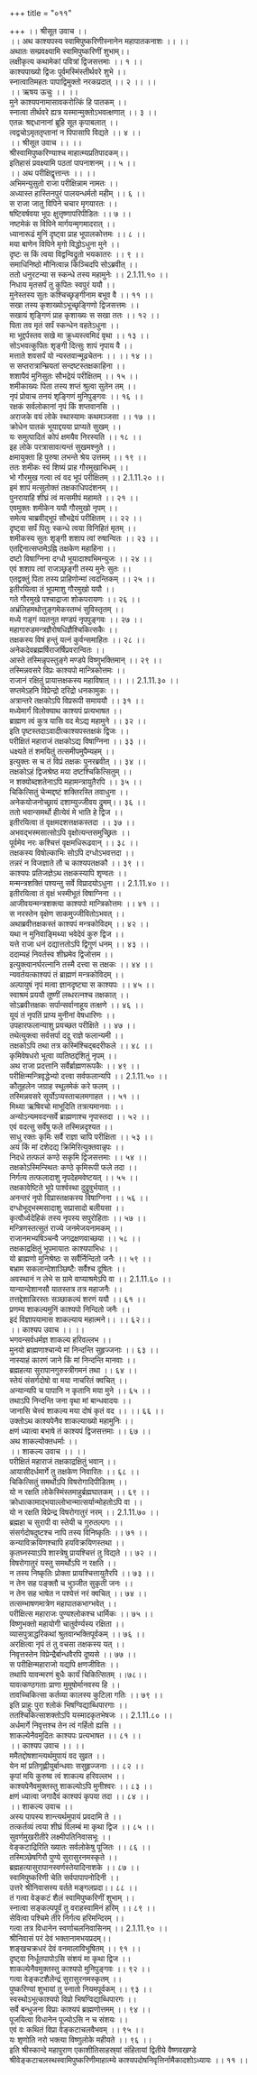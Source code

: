 +++
title = "०११"

+++
।। श्रीसूत उवाच ।।  
।। अथ काश्यपस्य स्वामिपुष्करिणीस्नानेन महापातकनाशः ।। ।।  
अथातः सम्प्रवक्ष्यामि स्वामिपुष्करिणीं शुभाम्।।  
लक्षीकृत्य कथामेकां पवित्रां द्विजसत्तमाः ।। १ ।।  
काश्यपाख्यो द्विजः पूर्वमस्मिंस्तीर्थवरे शुभे ।।  
स्नात्वातिमहतः पापाद्विमुक्तो नरकप्रदात् ।। २ ।। ।।  
।। ऋषय ऊचुः ।। ।।  
मुने काश्यपनामासावकरोत्किं हि पातकम् ।।  
स्नात्वा तीर्थवरे ह्यत्र यस्मान्मुक्तोऽभवत्क्षणात् ।। ३ ।।  
एतन्नः श्रद्दधानानां ब्रूहि सूत कृपाबलात् ।।  
त्वद्वचोऽमृततृप्तानां न पिपासापि विद्यते ।। ४ ।।  
।। श्रीसूत उवाच ।। ।।  
श्रीस्वामिपुष्करिण्याश्च माहात्म्यप्रतिपादकम्।।  
इतिहासं प्रवक्ष्यामि पठतां पापनाशनम् ।। ५ ।।  
।। अथ परीक्षिद्वृत्तान्तः ।। ।।  
अभिमन्युसुतो राजा परीक्षिन्नाम नामतः ।।  
अध्यास्त हास्तिनपुरं पालयन्धर्मतो महीम् ।। ६ ।।  
स राजा जातु विपिने चचार मृगयारतः ।।  
षष्टिवर्षवया भूपः क्षुत्तृष्णापरिपीडितः ।। ७ ।।  
नष्टमेकं स विपिने मार्गयन्मृगमादरात् ।।  
ध्यानारूढं मुनिं दृष्ट्वा प्राह भूपालकोत्तमः ।। ८ ।।  
मया बाणेन विपिने मृगो विद्धोऽधुना मुने ।।  
दृष्टः स किं त्वया विद्वन्विद्रुतो भयकातरः ।। ९ ।।  
समाधिनिष्ठो मौनित्वान्न किञ्चिदपि सोऽब्रवीत् ।।  
ततो धनुरटन्या स स्कन्धे तस्य महामुनेः ।। 2.1.11.१० ।।  
निधाय मृतसर्पं तु कुपितः स्वपुरं ययौ ।।  
मुनेस्तस्य सुतः कश्चिच्छृङ्गीनाम बभूव वै ।। ११ ।।  
सखा तस्य कृशाख्योऽभूच्छृङ्गिणो द्विजसत्तमः ।।  
सखायं शृङ्गिणं प्राह कृशाख्यः स सखा ततः ।। १२ ।।  
पिता तव मृतं सर्पं स्कन्धेन वहतेऽधुना ।।  
मा भूद्दर्पस्तव सखे मा क्रुध्यस्त्वमिदं वृथा ।। १३ ।।  
सोऽभवत्कुपितः शृङ्गी दित्सुः शापं नृपाय वै ।।  
मत्ताते शवसर्पं यो न्यस्तवान्मूढचेतनः ।। ।। १४ ।।  
स सप्तरात्रान्म्रियतां सन्दष्टस्तक्षकाहिना ।।  
शशापैवं मुनिसुतः सौभद्रेयं परीक्षितम् ।। १५ ।।  
शमीकाख्यः पिता तस्य शप्तं श्रुत्वा सुतेन तम् ।।  
नृपं प्रोवाच तनयं शृङ्गिणं मुनिपुङ्गवः ।। १६ ।।  
रक्षकं सर्वलोकानां नृपं किं शप्तवानसि ।।  
अराजके वयं लोके स्थास्यामः कथमञ्जसा ।। १७ ।।  
क्रोधेन पातकं भूयाद्दयया प्राप्यते सुखम् ।।  
यः समुत्पादितं कोपं क्षमयैव निरस्यति ।। १८ ।।  
इह लोके परत्रासावत्यन्तं सुखमश्नुते ।।  
क्षमायुक्ता हि पुरुषा लभन्ते श्रेय उत्तमम् ।। १९ ।।  
ततः शमीकः स्वं शिष्यं प्राह गौरमुखाभिधम् ।।  
भो गौरमुख गत्वा त्वं वद भूपं परीक्षितम् ।। 2.1.11.२० ।।  
इमं शापं मत्सुतोक्तं तक्षकाधिपदंशनम् ।।  
पुनरायाहि शीघ्रं त्वं मत्समीपं महामते ।। २१ ।।  
एवमुक्तः शमीकेन ययौ गौरमुखो नृपम् ।।  
समेत्य चाब्रवीद्भूपं सौभद्रेयं परीक्षितम् ।। २२ ।।  
दृष्ट्वा सर्पं पितुः स्कन्धे त्वया विनिहितं मृतम् ।।  
शमीकस्य सुतः शृङ्गी शशाप त्वां रुषान्वितः ।। २३ ।।  
एतद्दिनात्सप्तमेऽह्नि तक्षकेण महाहिना ।।  
दष्टो विषाग्निना दग्धो भूयादाश्वभिमन्युजः ।। २४ ।।  
एवं शशाप त्वां राजञ्छृङ्गी तस्य मुनेः सुतः ।।  
एतद्वक्तुं पिता तस्य प्राहिणोन्मां त्वदन्तिकम् ।। २५ ।।  
इतीरयित्वा तं भूपमाशु गौरमुखो ययौ ।।  
गते गौरमुखे पश्चाद्राजा शोकपरायणः ।। २६ ।।  
अभ्रंलिहमथोत्तुङ्गमेकस्तम्भं सुविस्तृतम् ।।  
मध्ये गङ्गं व्यतनुत मण्डपं नृपपुङ्गवः ।। २७ ।।  
महागारुडमन्त्रज्ञैरोषधिज्ञैश्चिकित्सकैः ।।  
तक्षकस्य विषं हन्तुं यत्नं कुर्वन्समाहितः ।। २८ ।।  
अनेकदेवब्रह्मर्षिराजर्षिप्रवरान्वितः ।।  
आस्ते तस्मिन्नृपस्तुङ्गे मण्डपे विष्णुभक्तिमान् ।। २९ ।।  
तस्मिन्नवसरे विप्रः काश्यपो मान्त्रिकोत्तमः ।।  
राजानं रक्षितुं प्रायात्तक्षकस्य महाविषात् ।। ।। 2.1.11.३० ।।  
सप्तमेऽहनि विप्रेन्द्रो दरिद्रो धनकामुकः ।।  
अत्रान्तरे तक्षकोऽपि विप्ररूपी समाययौ ।। ३१ ।।  
मध्येमार्गं विलोक्याथ काश्यपं प्रत्यभाषत ।।  
ब्राह्मण त्वं कुत्र यासि वद मेऽद्य महामुने ।। ३२ ।।  
इति पृष्टस्तदाऽवादीत्काश्यपस्तक्षकं द्विजः ।।  
परीक्षितं महाराजं तक्षकोऽद्य विषाग्निना ।। ३३ ।।  
धक्ष्यते तं शमयितुं तत्समीपमुपैम्यहम् ।।  
इत्युक्तः स च तं विप्रं तक्षकः पुनरब्रवीत् ।। ३४ ।।  
तक्षकोऽहं द्विजश्रेष्ठ मया दष्टश्चिकित्सितुम् ।।  
न शक्योब्दशतेनाऽपि महामन्त्रायुतैरपि ।। ३५ ।।  
चिकित्सितुं चेन्मद्दष्टं शक्तिरस्ति तवाधुना ।।  
अनेकयोजनोच्छ्रायं दशाम्युज्जीवय द्रुमम्।। ३६ ।।  
ततो भवान्समर्थो हीत्येवं मे भाति हे द्विज ।।  
इतीरयित्वा तं वृक्षमदशत्तक्षकस्तदा ।। ३७ ।।  
अभवद्भस्मसात्सोऽपि वृक्षोत्यन्तसमुच्छ्रितः ।।  
पूर्वमेव नरः कश्चित्तं वृक्षमधिरूढवान् ।। ३८ ।।  
तक्षकस्य विषोल्काभिः सोऽपि दग्धोऽभवत्तदा ।।  
तन्नरं न विजज्ञाते तौ च काश्यपतक्षकौ ।। ३९ ।।  
काश्यपः प्रतिजज्ञेऽथ तक्षकस्यापि शृण्वतः ।।  
मन्मन्त्रशक्तिं पश्यन्तु सर्वे विप्रादयोऽधुना ।। 2.1.11.४० ।।  
इतीरयित्वा तं वृक्षं भस्मीभूतं विषाग्निना ।।  
आजीवयन्मन्त्रशक्त्या काश्यपो मान्त्रिकोत्तमः ।। ४१ ।।  
स नरस्तेन वृक्षेण साकमुज्जीवितोऽभवत् ।।  
अथाब्रवीत्तक्षकस्तं काश्यपं मन्त्रकोविदम् ।। ४२ ।।  
यथा न मुनिवाङ्मिथ्या भवेदेवं कुरु द्विज ।।  
यत्ते राजा धनं दद्यात्ततोऽपि द्विगुणं धनम् ।। ४३ ।।  
ददाम्यहं निवर्तस्व शीघ्रमेव द्विजोत्तम ।।  
इत्युक्त्वानर्घरत्नानि तस्मै दत्त्वा स तक्षकः ।। ४४ ।।  
न्यवर्तयत्काश्यपं तं ब्राह्मणं मन्त्रकोविदम् ।।  
अल्पायुषं नृपं मत्वा ज्ञानदृष्ट्या स काश्यपः ।। ४५ ।।  
स्वाश्रमं प्रययौ तूष्णीं लब्धरत्नश्च तक्षकात् ।।  
सोऽब्रवीत्तक्षकः सर्पान्सर्वानाहूय तत्क्षणे ।। ४६ ।।  
यूयं तं नृपतिं प्राप्य मुनीनां वेषधारिणः ।।  
उपहारफलान्याशु प्रयच्छत परीक्षिते ।। ४७ ।।  
तथेत्युक्त्वा सर्वसर्पा ददू राज्ञे फलान्यमी ।।  
तक्षकोऽपि तथा तत्र कस्मिंश्चिद्बदरीफले ।। ४८ ।।  
कृमिवेषधरो भूत्वा व्यतिष्ठद्दंशितुं नृपम् ।।  
अथ राजा प्रदत्तानि सर्वैर्ब्राह्मणरूपकैः ।। ४९ ।।  
परीक्षिन्मन्त्रिवृद्धेभ्यो दत्त्वा सर्वफलान्यपि ।। 2.1.11.५० ।।  
कौतूहलेन जग्राह स्थूलमेकं करे फलम् ।।  
तस्मिन्नवसरे सूर्योऽप्यस्ताचलमगाहत ।। ५१ ।।  
मिथ्या ऋषिवचो माभूदिति तत्रत्यमानवाः ।।  
अन्योऽन्यमवदन्सर्वे ब्राह्मणाश्च नृपास्तदा ।। ५२ ।।  
एवं वदत्सु सर्वेषु फले तस्मिन्नदृश्यत ।।  
साधु रक्तः कृमिः सर्वै राज्ञा चापि परीक्षिता ।। ५३ ।।  
अयं किं मां दशेदद्य क्रिमिरित्युक्तवान्नृपः ।।  
निदधे तत्फलं कण्ठे सकृमि द्विजसत्तमाः ।। ५४ ।।  
तक्षकोऽस्मिन्स्थितः कण्ठे कृमिरूपी फले तदा ।।  
निर्गत्य तत्फलादाशु नृपदेहमवेष्टयत् ।। ५५ ।।  
तक्षकावेष्टिते भूपे पार्श्वस्था दुद्रुवुर्भयात् ।।  
अनन्तरं नृपो विप्रास्तक्षकस्य विषाग्निना ।। ५६ ।।  
दग्धोभूद्भस्मसादाशु सप्रासादो बलीयसा ।।  
कृत्वौर्ध्वदेहिकं तस्य नृपस्य सपुरोहिताः ।। ५७ ।।  
मन्त्रिणस्तत्सुतं राज्ये जनमेजयनामकम् ।।  
राजानमभ्यषिञ्चन्वै जगद्रक्षणवाच्छया ।। ५८ ।।  
तक्षकाद्रक्षितुं भूपमायातः काश्यपाभिधः ।।  
यो ब्राह्मणो मुनिश्रेष्ठः स सर्वैर्निन्दितो जनैः ।। ५९ ।।  
बभ्राम सकलान्देशाञ्छिष्टैः सर्वैश्च दूषितः ।।  
अवस्थानं न लेभे स ग्रामे वाप्याश्रमेऽपि वा ।। 2.1.11.६० ।।  
यान्यान्देशानसौ यातस्तत्र तत्र महाजनैः ।।  
तत्तद्देशान्निरस्तः सञ्छाकल्यं शरणं ययौ ।। ६१ ।।  
प्रणम्य शाकल्यमुनिं काश्यपो निन्दितो जनैः ।।  
इदं विज्ञापयामास शाकल्याय महात्मने।। ।। ६२।।  
।। काश्यप उवाच ।। ।।  
भगवन्सर्वधर्मज्ञ शाकल्य हरिवल्लभ ।।  
मुनयो ब्राह्मणाश्चान्ये मां निन्दन्ति सुहृज्जनाः ।। ६३ ।।  
नास्याहं कारणं जाने किं मां निन्दन्ति मानवाः ।।  
ब्रह्महत्या सुरापानगुरुस्त्रीगमनं तथा ।। ६४ ।।  
स्तेयं संसर्गदोषो वा मया नाचरितं क्वचित् ।।  
अन्यान्यपि च पापानि न कृतानि मया मुने ।। ६५ ।।  
तथाऽपि निन्दन्ति जना वृथा मां बान्धवादयः ।।  
जानासि चेत्त्वं शाकल्य मया दोषं कृतं वद ।। ।। ६६ ।।  
उक्तोऽथ काश्यपेनैव शाकल्याख्यो महामुनिः ।।  
क्षणं ध्यात्वा बभाषे तं काश्यपं द्विजसत्तमाः ।। ६७ ।।  
अथ शाकल्योक्तधर्माः ।।  
।। शाकल्य उवाच ।। ।।  
परीक्षितं महाराजं तक्षकाद्रक्षितुं भवान् ।।  
आयासीदर्धमार्गे तु तक्षकेण निवारितः ।। ६८ ।।  
चिकित्सितुं समर्थोऽपि विषरोगादिपीडितम् ।।  
यो न रक्षति लोकेस्मिंस्तमाहुर्ब्रह्मघातकम् ।। ६९ ।।  
क्रोधात्कामाद्भयाल्लोभान्मात्सर्यान्मोहतोऽपि वा ।।  
यो न रक्षति विप्रेन्द्र विषरोगातुरं नरम् ।। 2.1.11.७० ।।  
ब्रह्महा च सुरापी वा स्तेयी च गुरुतल्पगः ।।  
संसर्गदोषदुष्टश्च नापि तस्य विनिष्कृतिः ।। ७१ ।।  
कन्याविक्रयिणश्चापि हयविक्रयिणस्तथा ।।  
कृतघ्नस्याऽपि शास्त्रेषु प्रायश्चित्तं तु विद्यते ।। ७२ ।।  
विषरोगातुरं यस्तु समर्थोऽपि न रक्षति ।।  
न तस्य निष्कृतिः प्रोक्ता प्रायश्चित्तायुतैरपि ।। ७३ ।।  
न तेन सह पङ्क्तौ च भुञ्जीत सुकृती जनः ।।  
न तेन सह भाषेत न पश्येत्तं नरं क्वचित् ।। ७४ ।।  
तत्सम्भाषणमात्रेण महापातकभाग्भवेत् ।।  
परीक्षित्स महाराजः पुण्यश्लोकश्च धार्मिकः ।। ७५ ।।  
विष्णुभक्तो महायोगी चातुर्वर्ण्यस्य रक्षिता ।।  
व्यासपुत्राद्धरिकथां श्रुतवान्भक्तिपूर्वकम् ।। ७६ ।।  
अरक्षित्वा नृपं तं तु वचसा तक्षकस्य यत् ।।  
निवृत्तस्तेन विप्रेन्द्रैर्बान्धवैरपि दूष्यसे ।। ७७ ।।  
स परीक्षिन्महाराजो यद्यपि क्षणजीवितः ।।  
तथापि यावन्मरणं बुधैः कार्यं चिकित्सितम् ।।७८।।  
यावत्कण्ठगताः प्राणा मुमूषोर्मानवस्य हि ।।  
तावच्चिकित्सा कर्तव्या कालस्य कुटिला गतिः ।। ७९ ।।  
इति प्राहुः पुरा श्लोकं भिषग्विद्याब्धिपारगाः ।।  
ततश्चिकित्साशक्तोऽपि यस्मादकृतभेषजः ।। 2.1.11.८० ।।  
अर्धमार्गे निवृत्तश्च तेन त्वं गर्हितो ह्यसि ।।  
शाकल्येनैवमुदितः काश्यपः प्रत्यभाषत ।। ८१ ।।  
।। काश्यप उवाच ।। ।।  
ममैतद्दोषशान्त्यर्थमुपायं वद सुव्रत ।।  
येन मां प्रतिगृह्णीयुर्बान्धवाः ससुहृज्जनाः ।। ८२ ।।  
कृपां मयि कुरुष्व त्वं शाकल्य हरिवल्लभ ।।  
काश्यपेनैवमुक्तस्तु शाकल्योऽपि मुनीश्वरः ।। ८३ ।।  
क्षणं ध्यात्वा जगादैवं काश्यपं कृपया तदा ।। ८४ ।।  
।। शाकल्य उवाच ।।  
अस्य पापस्य शान्त्यर्थमुपायं प्रवदामि ते ।।  
तत्कर्तव्यं त्वया शीघ्रं विलम्बं मा कृथा द्विज ।। ८५ ।।  
सुवर्णमुखरीतीरे लक्ष्मीपतिनिवासभूः ।।  
वेङ्कटाद्रिरिति ख्यातः सर्वलोकेषु पूजितः ।। ८६ ।।  
तस्मिञ्छेषगिरौ पुण्ये सुरासुरनमस्कृते ।।  
ब्रह्महत्यासुरापानस्वर्णस्तेयादिनाशके ।। ८७ ।।  
स्वामिपुष्करिणी चेति सर्वपापापनोदिनी ।।  
उत्तरे श्रीनिवासस्य वर्तते मङ्गलप्रदा।। ८८ ।।  
तं गत्वा वेङ्कटं शैलं स्वामिपुष्करिणीं शुभाम् ।।  
स्नात्वा सङ्कल्पपूर्वं तु वराहस्वामिनं हरिम् ।। ८९ ।।  
सेवित्वा पश्चिमे तीरे निर्गत्य हरिमन्दिरम् ।।  
गत्वा तत्र विधानेन स्वर्णाचलनिवासिनम् ।। 2.1.11.९० ।।  
श्रीनिवासं परं देवं भक्तानामभयप्रदम्।।  
शङ्खचक्रधरं देवं वनमालाविभूषितम् ।। ९१ ।।  
दृष्ट्वा निर्धूतपापोऽसि संशयं मा कृथा द्विज ।।  
शाकल्येनैवमुक्तस्तु काश्यपो मुनिपुङ्गवः ।। ९२ ।।  
गत्वा वेङ्कटशैलेन्द्रं सुरासुरनमस्कृतम् ।।  
पुष्करिण्यां शुभायां तु स्नातो नियमपूर्वकम् ।। ९३ ।।  
स्वस्थोऽभूत्काश्यपो विप्रो भिषग्विद्याब्धिपारगः ।।  
सर्वे बन्धुजना विप्राः काश्यपं ब्राह्मणोत्तमम् ।। ९४ ।।  
पूजयित्वा विधानेन पूज्योऽसि न च संशयः ।।  
एवं वः कथितं विप्रा वेङ्कटाचलवैभवम् ।। ९५ ।।  
यः शृणोति नरो भक्त्या विष्णुलोके महीयते ।। ९६ ।।  
इति श्रीस्कान्दे महापुराण एकाशीतिसाहस्र्यां संहितायां द्वितीये वैष्णवखण्डे श्रीवेङ्कटाचलस्थस्वामिपुष्करिणीमाहात्म्ये काश्यपदोषनिवृत्तिर्नामैकादशोऽध्यायः ।। ११ ।।